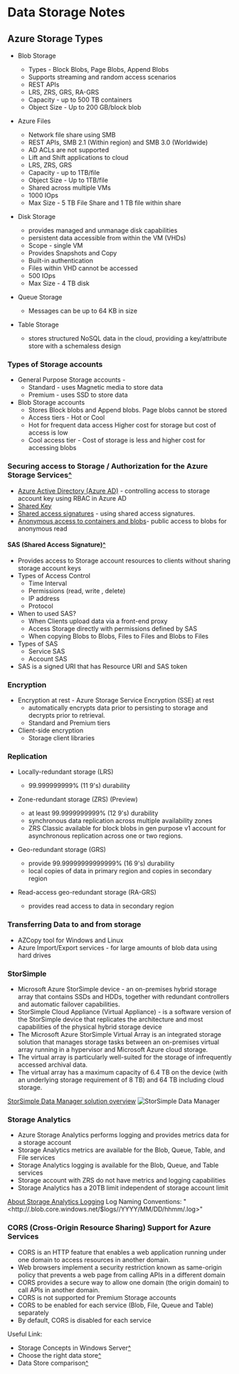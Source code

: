 # Data Storage Notes

## Azure Storage Types

* Blob Storage
  * Types - Block Blobs, Page Blobs, Append Blobs
  * Supports streaming and random access scenarios
  * REST APIs
  * LRS, ZRS, GRS, RA-GRS
  * Capacity - up to 500 TB containers
  * Object Size - Up to 200 GB/block blob
  
* Azure Files
  * Network file share using SMB
  * REST APIs, SMB 2.1 (Within region) and SMB 3.0 (Worldwide)
  * AD ACLs are not supported
  * Lift and Shift applications to cloud
  * LRS, ZRS, GRS
  * Capacity - up to 1TB/file 
  * Object Size - Up to 1TB/file
  * Shared across multiple VMs
  * 1000 IOps
  * Max Size - 5 TB File Share and 1 TB file within share

* Disk Storage
  * provides managed and unmanage disk capabilities
  * persistent data accessible from within the VM (VHDs)
  * Scope - single VM
  * Provides Snapshots and Copy
  * Built-in authentication
  * Files within VHD cannot be accessed
  * 500 IOps
  * Max Size - 4 TB disk
  
* Queue Storage
  * Messages can be up to 64 KB in size
  
* Table Storage
  * stores structured NoSQL data in the cloud, providing a key/attribute store with a schemaless design

### Types of Storage accounts

* General Purpose Storage accounts - 
  * Standard - uses Magnetic media to store data
  * Premium - uses SSD to store data
* Blob Storage accounts
  * Stores Block blobs and Append blobs. Page blobs cannot be stored
  * Access tiers - Hot or Cool
  * Hot for frequent data access Higher cost for storage but cost of access is low
  * Cool access tier - Cost of storage is less and higher cost for accessing blobs

### Securing access to Storage / Authorization for the Azure Storage Services[^](https://docs.microsoft.com/en-in/rest/api/storageservices/Authorization-for-the-Azure-Storage-Services)

* [Azure Active Directory (Azure AD)](https://docs.microsoft.com/en-in/rest/api/storageservices/authenticate-with-azure-active-directory) - controlling access to storage account key using RBAC in Azure AD
* [Shared Key](https://docs.microsoft.com/en-in/rest/api/storageservices/authorize-with-shared-key)
* [Shared access signatures](https://docs.microsoft.com/en-in/rest/api/storageservices/delegating-access-with-a-shared-access-signature) - using shared access signatures.
* [Anonymous access to containers and blobs](https://docs.microsoft.com/azure/storage/blobs/storage-manage-access-to-resources)- public access to blobs for anonymous read

  
#### SAS (Shared Access Signature)[^](https://docs.microsoft.com/en-us/azure/storage/common/storage-dotnet-shared-access-signature-part-1)

* Provides access to Storage account resources to clients without sharing storage account keys
* Types of Access Control
  * Time Interval
  * Permissions (read, write , delete)
  * IP address
  * Protocol
* When to used SAS?
  * When Clients upload data via a front-end proxy
  * Access Storage directly with permissions defined by SAS
  * When copying Blobs to Blobs, Files to Files and Blobs to Files
* Types of SAS
  * Service SAS
  * Account SAS
* SAS is a signed URI that has Resource URI and SAS token

### Encryption

* Encryption at rest - Azure Storage Service Encryption (SSE) at rest
  * automatically encrypts data prior to persisting to storage and decrypts prior to retrieval.
  * Standard and Premium tiers
* Client-side encryption
  * Storage client libraries
  
### Replication

* Locally-redundant storage (LRS)
  * 99.999999999% (11 9's) durability
* Zone-redundant storage (ZRS) (Preview)
  * at least 99.9999999999% (12 9's) durability
  * synchronous data replication across multiple availability zones
  * ZRS Classic available for block blobs in gen purpose v1 account for asynchronous replication across one or two regions.
  
* Geo-redundant storage (GRS)
  * provide 99.99999999999999% (16 9's) durability
  * local copies of data in primary region and copies in secondary region
  
* Read-access geo-redundant storage (RA-GRS)
  * provides read access to data in secondary region

### Transferring Data to and from storage

* AZCopy tool for Windows and Linux
* Azure Import/Export services - for large amounts of blob data using hard drives

### StorSimple

* Microsoft Azure StorSimple device -  an on-premises hybrid storage array that contains SSDs and HDDs, together with redundant controllers and automatic failover capabilities.
* StorSimple Cloud Appliance (Virtual Appliance) - is a software version of the StorSimple device that replicates the architecture and most capabilities of the physical hybrid storage device
* The Microsoft Azure StorSimple Virtual Array is an integrated storage solution that manages storage tasks between an on-premises virtual array running in a hypervisor and Microsoft Azure cloud storage.
* The virtual array is particularly well-suited for the storage of infrequently accessed archival data.
* The virtual array has a maximum capacity of 6.4 TB on the device (with an underlying storage requirement of 8 TB) and 64 TB including cloud storage.

[StorSimple Data Manager solution overview](https://docs.microsoft.com/en-in/azure/storsimple/storsimple-data-manager-overview)
![StorSimple Data Manager](https://docs.microsoft.com/en-in/azure/storsimple/media/storsimple-data-manager-overview/storsimple-data-manager-overview2.png)

### Storage Analytics

* Azure Storage Analytics performs logging and provides metrics data for a storage account
* Storage Analytics metrics are available for the Blob, Queue, Table, and File services
* Storage Analytics logging is available for the Blob, Queue, and Table services
* Storage account with ZRS do not have metrics and logging capabilities
* Storage Analytics has a 20TB limit independent of storage account limit

[About Storage Analytics Logging](https://docs.microsoft.com/en-us/rest/api/storageservices/About-Storage-Analytics-Logging)
Log Naming Conventions: "<http://<accountname>.blob.core.windows.net/$logs/<service-name>/YYYY/MM/DD/hhmm/<counter>.log>"

### CORS (Cross-Origin Resource Sharing) Support for Azure Services

* CORS is an HTTP feature that enables a web application running under one domain to access resources in another domain.
* Web browsers implement a security restriction known as same-origin policy that prevents a web page from calling APIs in a different domain
* CORS provides a secure way to allow one domain (the origin domain) to call APIs in another domain.
* CORS is not supported for Premium Storage accounts
* CORS to be enabled for each service (Blob, File, Queue and Table) separately
* By default, CORS is disabled for each service

Useful Link:

* Storage Concepts in Windows Server[^](https://docs.microsoft.com/en-us/windows-server/storage/storage)
* Choose the right data store[^](https://docs.microsoft.com/en-us/azure/architecture/guide/technology-choices/data-store-overview)
* Data Store comparison[^](https://docs.microsoft.com/en-us/azure/architecture/guide/technology-choices/data-store-comparison)
